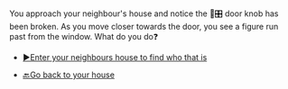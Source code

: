 You approach your neighbour's house and notice the 🚪🎛 door knob has been broken. As you move closer towards the door, you see a figure run past from the window. What do you do❓

- [▶Enter your neighbours house to find who that is](../4/4.md)

- [🔙Go back to your house](2.md)
